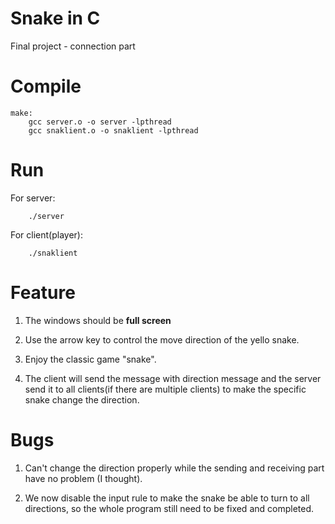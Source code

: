 # Snake in C

Final project - connection part

# Compile
```
make:
    gcc server.o -o server -lpthread
    gcc snaklient.o -o snaklient -lpthread
```
# Run
For server:
```
    ./server
``` 
For client(player):
```
    ./snaklient
```
# Feature
1. The windows should be **full screen**

2. Use the arrow key to control the move direction of the yello snake.

3. Enjoy the classic game "snake". 

4. The client will send the message with direction message and the server send it to all clients(if there are multiple clients) to make the specific snake change the direction.

# Bugs
1. Can't change the direction properly while the sending and receiving part have no problem (I thought).

2. We now disable the input rule to make the snake be able to turn to all directions, so the whole program still need to be fixed and completed.
